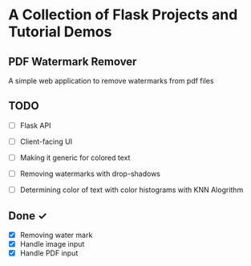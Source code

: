 # A Collection of Flask Projects and Tutorial Demos

## PDF Watermark Remover

A simple web application to remove watermarks from pdf files

## TODO
- [ ] Flask API
- [ ] Client-facing UI
- [ ] Making it generic for colored text
- [ ] Removing watermarks with drop-shadows
- [ ] Determining color of text with color histograms with KNN Alogrithm


## Done ✓
- [x] Removing water mark
- [x] Handle image input
- [x] Handle PDF input